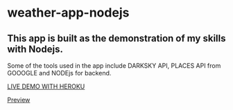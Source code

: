 # weather-app-nodejs

## This app is built as the demonstration of my skills with Nodejs. 

Some of the tools used in the app include DARKSKY API, PLACES API from GOOOGLE and NODEjs for backend. 

[LIVE DEMO WITH HEROKU](https://farrukh-weather-app.herokuapp.com/)

[Preview](preview.png)
